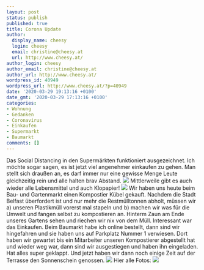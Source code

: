 ```yaml
---
layout: post
status: publish
published: true
title: Corona Update
author:
  display_name: cheesy
  login: cheesy
  email: christine@cheesy.at
  url: http://www.cheesy.at/
author_login: cheesy
author_email: christine@cheesy.at
author_url: http://www.cheesy.at/
wordpress_id: 40949
wordpress_url: http://www.cheesy.at/?p=40949
date: '2020-03-29 19:13:16 +0100'
date_gmt: '2020-03-29 17:13:16 +0100'
categories:
- Wohnung
- Gedanken
- Coronavirus
- Einkaufen
- Supermarkt
- Baumarkt
comments: []
---
```

Das Social Distancing in den Supermärkten funktioniert ausgezeichnet. Ich möchte sogar sagen, es ist jetzt viel angenehmer einkaufen zu gehen. Man stellt sich draußen an, es darf immer nur eine gewisse Menge Leute gleichzeitig rein und alle halten brav Abstand.
![](http://www.cheesy.at/wp-content/uploads/Coronazeit-022.jpg)
Mittlerweile gibt es auch wieder alle Lebensmittel und auch Klopapier!
![](http://www.cheesy.at/wp-content/uploads/Coronazeit-024.jpg)
Wir haben uns heute beim Bau- und Gartenmarkt einen Kompostier Kübel gekauft. Nachdem die Stadt Belfast überfordert ist und nur mehr die Restmülltonnen abholt, müssen wir a) unseren Plastikmüll vorerst mal stapeln und b) machen wir was für die Umwelt und fangen selbst zu kompostieren an. Hinterm Zaun am Ende unseres Gartens sehen und riechen wir nix von dem Müll.
Interessant war das Einkaufen. Beim Baumarkt habe ich online bestellt, dann sind wir hingefahren und sie haben uns auf Parkplatz Nummer 1 verwiesen. Dort haben wir gewartet bis ein Mitarbeiter unseren Kompostierer abgestellt hat und wieder weg war, dann sind wir ausgestiegen und haben ihn eingeladen. Hat alles super geklappt.
Und jetzt haben wir dann noch einige Zeit auf der Terrasse den Sonnenschein genossen.
![](http://www.cheesy.at/wp-content/uploads/Coronazeit-028.jpg)
Hier alle Fotos:
[![](http://www.cheesy.at/wp-content/uploads/Coronazeit-027.jpg)](http://www.cheesy.at/fotos/leben-in-belfast/covid-19/)
